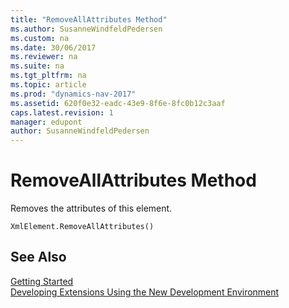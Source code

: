 ```yaml
---
title: "RemoveAllAttributes Method"
ms.author: SusanneWindfeldPedersen
ms.custom: na
ms.date: 30/06/2017
ms.reviewer: na
ms.suite: na
ms.tgt_pltfrm: na
ms.topic: article
ms.prod: "dynamics-nav-2017"
ms.assetid: 620f0e32-eadc-43e9-8f6e-8fc0b12c3aaf
caps.latest.revision: 1
manager: edupont
author: SusanneWindfeldPedersen
---
```


# RemoveAllAttributes Method
Removes the attributes of this element.  
```  
XmlElement.RemoveAllAttributes()  
```  
## See Also
[Getting Started](../devenv-get-started.md)  
[Developing Extensions Using the New Development Environment](../devenv-dev-overview.md)  
